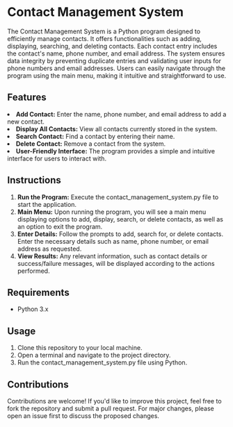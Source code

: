 <h1>Contact Management System</h1>
<p>The Contact Management System is a Python program designed to efficiently manage contacts. It offers functionalities such as adding, displaying, searching, and deleting contacts. Each contact entry includes the contact's name, phone number, and email address. The system ensures data integrity by preventing duplicate entries and validating user inputs for phone numbers and email addresses. Users can easily navigate through the program using the main menu, making it intuitive and straightforward to use.</p>

<h2>Features</h2>
<ul></ul>
<li><strong>Add Contact:</strong> Enter the name, phone number, and email address to add a new contact.</li>
<li><strong>Display All Contacts:</strong> View all contacts currently stored in the system.</li>
<li><strong>Search Contact:</strong> Find a contact by entering their name.</li>
<li><strong>Delete Contact:</strong> Remove a contact from the system.</li>
<li><strong>User-Friendly Interface:</strong> The program provides a simple and intuitive interface for users to interact with.</li>
</ul>
<h2>Instructions</h2>
<ol>
<li><strong>Run the Program:</strong> Execute the contact_management_system.py file to start the application.</li>
<li><strong>Main Menu:</strong> Upon running the program, you will see a main menu displaying options to add, display, search, or delete contacts, as well as an option to exit the program.</li>
<li><strong>Enter Details:</strong> Follow the prompts to add, search for, or delete contacts. Enter the necessary details such as name, phone number, or email address as requested.</li>
<li><strong>View Results:</strong> Any relevant information, such as contact details or success/failure messages, will be displayed according to the actions performed.</li>
</ol>

<h2>Requirements</h2>
<ul>
<li>Python 3.x</li>
</ul>

<h2>Usage</h2>
<ol>
<li>Clone this repository to your local machine.</li>
<li>Open a terminal and navigate to the project directory.</li>
<li>Run the contact_management_system.py file using Python.</li>
</ol>
<h2>Contributions</h2>
<p>Contributions are welcome! If you'd like to improve this project, feel free to fork the repository and submit a pull request. For major changes, please open an issue first to discuss the proposed changes.</p>